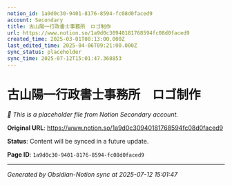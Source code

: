 ```yaml
---
notion_id: 1a9d0c30-9401-8176-8594-fc08d0faced9
account: Secondary
title: 古山陽一行政書士事務所　ロゴ制作
url: https://www.notion.so/1a9d0c30940181768594fc08d0faced9
created_time: 2025-03-01T08:13:00.000Z
last_edited_time: 2025-04-06T09:21:00.000Z
sync_status: placeholder
sync_time: 2025-07-12T15:01:47.368853
---
```


# 古山陽一行政書士事務所　ロゴ制作

*🔄 This is a placeholder file from Notion Secondary account.*

**Original URL**: https://www.notion.so/1a9d0c30940181768594fc08d0faced9

**Status**: Content will be synced in a future update.

**Page ID**: `1a9d0c30-9401-8176-8594-fc08d0faced9`

---

*Generated by Obsidian-Notion sync at 2025-07-12 15:01:47*
